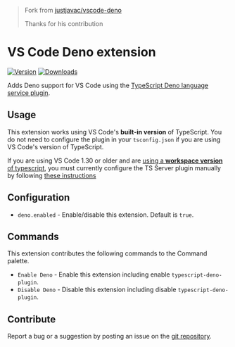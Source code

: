 > Fork from [justjavac/vscode-deno](https://github.com/justjavac/vscode-deno)
>
> Thanks for his contribution

# VS Code Deno extension

[![Version](https://vsmarketplacebadge.apphb.com/version/axetroy.vscode-deno.svg)](https://marketplace.visualstudio.com/items?itemName=axetroy.vscode-deno)
[![Downloads](https://vsmarketplacebadge.apphb.com/downloads/axetroy.vscode-deno.svg)](https://marketplace.visualstudio.com/items?itemName=axetroy.vscode-deno)

Adds Deno support for VS Code using the [TypeScript Deno language service plugin](typescript-deno-plugin).

## Usage

This extension works using VS Code's **built-in version** of TypeScript. You do not need to configure the plugin in your `tsconfig.json` if you are using VS Code's version of TypeScript.

If you are using VS Code 1.30 or older and are [using a **workspace version** of typescript](https://code.visualstudio.com/Docs/languages/typescript#_using-newer-typescript-versions), you must currently configure the TS Server plugin manually by following [these instructions](https://github.com/justjavac/typescript-deno-plugin#configuration)

## Configuration

- `deno.enabled` - Enable/disable this extension. Default is `true`.

## Commands

This extension contributes the following commands to the Command palette.

- `Enable Deno` - Enable this extension including enable `typescript-deno-plugin`.
- `Disable Deno` - Disable this extension including disable `typescript-deno-plugin`.

## Contribute

Report a bug or a suggestion by posting an issue on the [git repository](https://github.com/axetroy/vscode-deno).
